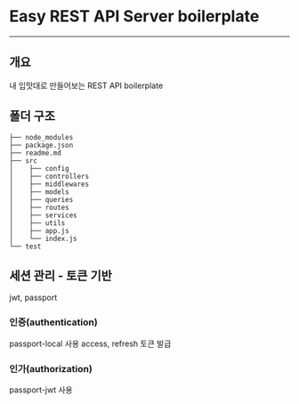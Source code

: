 # Easy REST API Server boilerplate

---

## 개요

내 입맛대로 만들어보는 REST API boilerplate

## 폴더 구조

```
├── node_modules
├── package.json
├── readme.md
├── src
│    ├── config
│    ├── controllers
│    ├── middlewares
│    ├── models
│    ├── queries
│    ├── routes
│    ├── services
│    ├── utils
│    ├── app.js
│    └── index.js
└── test
```

## 세션 관리 - 토큰 기반

jwt, passport

### 인증(authentication)

passport-local 사용
access, refresh 토큰 발급

### 인가(authorization)

passport-jwt 사용
